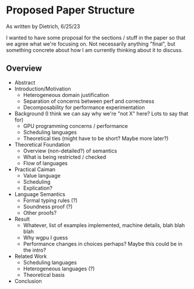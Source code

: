 # Proposed Paper Structure

As written by Dietrich, 6/25/23

I wanted to have some proposal for the sections / stuff in the paper so that we
agree what we're focusing on.  Not necessarily anything "final", but something
concrete about how I am currently thinking about it to discuss.

## Overview

* Abstract
* Introduction/Motivation
  * Heterogeneous domain justification
  * Separation of concerns between perf and correctness
  * Decomposability for performance experimentation
* Background (I think we can say why we're "not X" here?  Lots to say that for)
  * GPU programming concerns / performance
  * Scheduling languages
  * Theoretical ties (might have to be short?  Maybe more later?)
* Theoretical Foundation
  * Overview (non-detailed?) of semantics
  * What is being restricted / checked
  * Flow of languages
* Practical Caiman
  * Value language
  * Scheduling
  * Explication?
* Language Semantics
  * Formal typing rules (?)
  * Soundness proof (?)
  * Other proofs?
* Result
  * Whatever, list of examples implemented, machine details, blah blah blah
  * Why wgpu I guess
  * Performance changes in choices perhaps?  Maybe this could be in the intro?
* Related Work
  * Scheduling languages
  * Heterogeneous languages (?)
  * Theoretical basis
* Conclusion